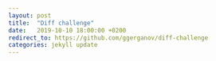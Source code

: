 ```yaml
---
layout: post
title:  "Diff challenge"
date:   2019-10-10 18:00:00 +0200
redirect_to: https://github.com/ggerganov/diff-challenge
categories: jekyll update
---
```

